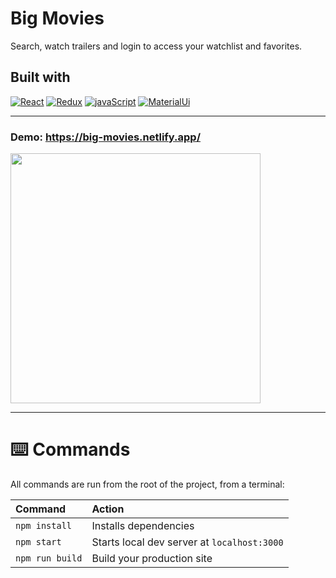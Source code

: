 # Big Movies

Search, watch trailers and login to access your watchlist and favorites.

## Built with
[![React](https://img.shields.io/badge/React-20232A?style=for-the-badge&logo=react&logoColor=61DAFB)](https://reactjs.org/)
[![Redux](https://img.shields.io/badge/Redux-593D88?style=for-the-badge&logo=redux&logoColor=white)](https://redux.js.org/)
[![javaScript](https://img.shields.io/badge/JavaScript-323330?style=for-the-badge&logo=javascript&logoColor=F7DF1E)](https://developer.mozilla.org/en-US/docs/Web/JavaScript)
[![MaterialUi](https://img.shields.io/badge/Material%20UI-007FFF?style=for-the-badge&logo=mui&logoColor=white)](https://mui.com/)



---

### Demo: https://big-movies.netlify.app/

<img src=https://user-images.githubusercontent.com/52018183/176925671-87c2daa4-115f-4440-acc7-218e2146701d.png with=400 height=400/>

---

# ⌨️ Commands

All commands are run from the root of the project, from a terminal:

| Command         | Action                                         |
| :-------------- | :--------------------------------------------- |
| `npm install`   | Installs dependencies                          |
| `npm start`   | Starts local dev server at `localhost:3000`    |
| `npm run build` | Build your production site                     |

